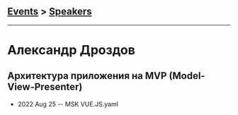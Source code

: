 ## [Events](../README.md) > [Speakers](../speakers.md)
---

# Александр Дроздов

## Архитектура приложения на MVP (Model-View-Presenter)
- 2022 Aug 25 -- MSK VUE.JS.yaml    
